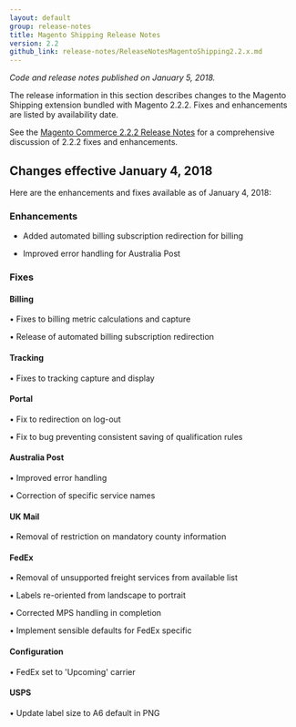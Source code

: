 ```yaml
---
layout: default
group: release-notes
title: Magento Shipping Release Notes
version: 2.2
github_link: release-notes/ReleaseNotesMagentoShipping2.2.x.md
---
```

*Code and release notes published on January 5, 2018.*



The release information in this section describes changes to the Magento Shipping extension bundled with Magento 2.2.2.  Fixes and enhancements are listed by availability date.

See the [Magento Commerce 2.2.2 Release Notes]({{page.baseurl}}release-notes/ReleaseNotes2.2.2CE.html) for a comprehensive discussion of 2.2.2 fixes and enhancements.  


## Changes effective January 4, 2018

Here are the enhancements and fixes available as of January 4, 2018:



### Enhancements  

* Added automated billing subscription redirection for billing

* Improved error handling for Australia Post


### Fixes

#### Billing 

• Fixes to billing metric calculations and capture 

• Release of automated billing subscription redirection


#### Tracking 

• Fixes to tracking capture and display


#### Portal 

• Fix to redirection on log-out  

• Fix to bug preventing consistent saving of qualification rules


#### Australia Post 

• Improved error handling 

• Correction of specific service names


#### UK Mail 

• Removal of restriction on mandatory county information


#### FedEx 

• Removal of unsupported freight services from available list

• Labels re-oriented from landscape to portrait 

• Corrected MPS handling in completion 

• Implement sensible defaults for FedEx specific 


#### Configuration 

• FedEx set to 'Upcoming' carrier


#### USPS 

• Update label size to A6 default in PNG



